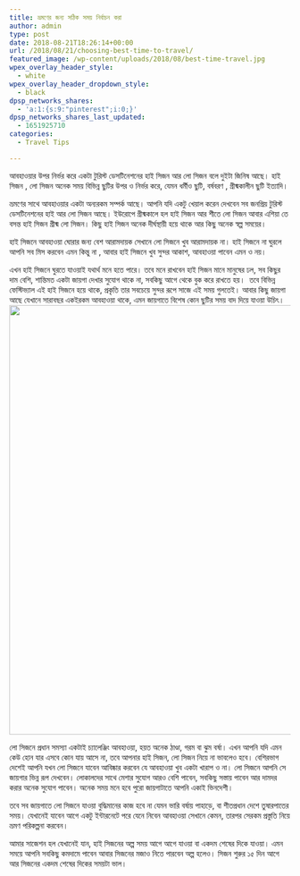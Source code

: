 ```yaml
---
title: ভ্রমণের জন্য সঠিক সময় নির্বাচন করা
author: admin
type: post
date: 2018-08-21T18:26:14+00:00
url: /2018/08/21/choosing-best-time-to-travel/
featured_image: /wp-content/uploads/2018/08/best-time-travel.jpg
wpex_overlay_header_style:
  - white
wpex_overlay_header_dropdown_style:
  - black
dpsp_networks_shares:
  - 'a:1:{s:9:"pinterest";i:0;}'
dpsp_networks_shares_last_updated:
  - 1651925710
categories:
  - Travel Tips

---
```

আবহাওয়ার উপর নির্ভর করে একটা টুরিস্ট ডেসটিনেশনের হাই সিজন আর লো সিজন বলে দুইটা জিনিষ আছে। হাই সিজন , লো সিজন অনেক সময় বিভিন্ন ছুটির উপর ও নির্ভর করে, যেমন ধর্মীও ছুটি, বর্ষবরণ , গ্রীষ্মকালীন ছুটি ইত্যাদি।<!--more-->

ভ্রমণের সাথে আবহাওয়ার একটা অন্যরকম সম্পর্ক আছে। আপনি যদি একটু খেয়াল করেন দেখবেন সব জনপ্রিয় টুরিস্ট ডেসটিনেশনের হাই আর লো সিজন আছে। ইউরোপে গ্রীষ্মকালে হল হাই সিজন আর শীতে লো সিজন আবার এশিয়া তে বসন্ত হাই সিজন গ্রীষ্ম লো সিজন। কিছু হাই সিজন অনেক দীর্ঘস্থায়ী হয়ে থাকে আর কিছু অনেক স্বল্প সময়ের।

হাই সিজনে আবহাওয়া ঘোরার জন্য বেশ আরামদায়ক সেখানে লো সিজনে খুব আরামদায়ক না। হাই সিজনে না ঘুরলে আপনি সব মিস করবেন এমন কিন্তু না , আবার হাই সিজনে খুব সুন্দর আকাশ, আবহাওয়া পাবেন এমন ও নয়।

এখন হাই সিজনে ঘুরতে যাওয়াই যথার্থ মনে হতে পারে। তবে মনে রাখবেন হাই সিজন মানে মানুষের ঢল, সব কিছুর দাম বেশি, শান্তিমত একটা জায়গা দেখার সুযোগ থাকে না, সবকিছু আগে থেকে বুক করে রাখতে হয়।  তবে বিভিন্ন ফেস্টিভ্যাল এই হাই সিজনে হয়ে থাকে, প্রকৃতি তার সবচেয়ে সুন্দর রূপে সাজে এই সময় গুলতেই। আবার কিছু জায়গা আছে যেখানে সারাবছর একইরকম আবহাওয়া থাকে, এমন জায়গাতে বিশেষ কোন ছুটির সময় বাদ দিয়ে যাওয়া উচিৎ।<img loading="lazy" class="aligncenter size-large wp-image-674" src="http://bengalibackpacker.com/wp-content/uploads/2018/08/balloon-3206530_1920-1024x802.jpg" alt="" width="980" height="768" srcset="https://bengalibackpacker.com/wp-content/uploads/2018/08/balloon-3206530_1920-1024x802.jpg 1024w, https://bengalibackpacker.com/wp-content/uploads/2018/08/balloon-3206530_1920-300x235.jpg 300w, https://bengalibackpacker.com/wp-content/uploads/2018/08/balloon-3206530_1920-768x601.jpg 768w, https://bengalibackpacker.com/wp-content/uploads/2018/08/balloon-3206530_1920.jpg 1920w" sizes="(max-width: 980px) 100vw, 980px" />

লো সিজনে প্রধান সমস্যা একটাই চ্যালেঞ্জিং আবহাওয়া, হয়ত অনেক ঠাণ্ডা, গরম বা ঝুম বর্ষা। এখন আপনি যদি এমন কেউ হোন যার এসবে কোন যায় আসে না, তবে আপনার হাই সিজন, লো সিজন নিয়ে না ভাবলেও হবে। বেশিরভাগ দেশেই আপনি যখন লো সিজনে যাবেন আবিষ্কার করবেন যে আবহাওয়া খুব একটা খারাপ ও না। লো সিজনে আপনি সে জায়গার ভিন্ন রূপ দেখবেন। লোকালদের সাথে মেশার সুযোগ আরও বেশি পাবেন, সবকিছু সস্তায় পাবেন আর দামদর করার অনেক সুযোগ পাবেন। অনেক সময় মনে হবে পুরো জায়গাটাতে আপনি একাই ভিনদেশী।

তবে সব জায়গাতে লো সিজনে যাওয়া বুদ্ধিমানের কাজ হবে না যেমন ভারি বর্ষায় পাহাড়ে, বা শীতপ্রধান দেশে তুষারপাতের সময়। যেখানেই যাবেন আগে একটু ইন্টারনেটে পরে যেনে নিবেন আবহাওয়া সেখানে কেমন, তারপর সেরকম প্রস্তুতি নিয়ে ভ্রমণ পরিকল্পনা করবেন।

আমার সাজেশন হল যেখানেই যান, হাই সিজনের অল্প সময় আগে আগে যাওয়া বা একদম শেষের দিকে যাওয়া। এমন সময়ে আপনি সবকিছু কমদামে পাবেন আবার সিজনের মজাও নিতে পারবেন অল্প হলেও। সিজন শুরুর ১৫ দিন আগে আর সিজনের একদম শেষের দিকের সময়টা ভাল।